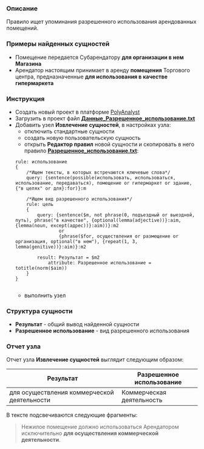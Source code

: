 ### Описание
Правило ищет упоминания разрешенного использования арендованных помещений.

### Примеры найденных сущностей
*  Помещение передается Субарендатору **для организации в нем Магазина**
* Арендатор настоящим принимает в аренду **помещения** Торгового центра, предназначенные **для использования в качестве гипермаркета**

### Инструкция
* Создать новый проект в платформе [PolyAnalyst](https://www.megaputer.ru/produkti/)
* Загрузить в проект файл [**Данные_Разрешенное_использование.txt**](Данные_Разрешенное_использование.txt)
* Добавить узел **Извлечение сущностей**, в настройках узла:
	 * отключить стандартные сущности
	 * создать новую пользовательскую сущность
	 * открыть **Редактор правил** новой сущности и скопировать в него правило [**Разрешенное_использование.txt**](Разрешенное_использование.txt):
	```
	rule: использование
	{
	    /*Ищем тексты, в которых встречаются ключевые слова*/
		query: {sentence(possible(использовать, использоваться, использование, передаваться), помещение or гипермаркет or здание, {"в целях" or для}:for)}:m      
		
		/*Ищем вид разрешенного использования*/
		rule: цель
		{
			query: {sentence($m, not phrase(0, подъездный or выездной, путь), phrase("в качестве", {optional(lemma(adjective))}:aim, {lemma(noun, except(адрес))}:aim))}:m2
					or
					{phrase($for, осуществления or размещение or организация, optional("в нем"), {repeat(1, 3, lemma(genitive))}:aim)}:m2
			
			result: Результат = $m2
				attribute: Разрешенное использование = totitle(norm($aim))
		}
	}


	```
	 * выполнить узел

### Структура сущности
* **Результат** - общий вывод найденной сущности
* **Разрешенное использование** - вид разрешенного использования

### Отчет узла
Отчет узла **Извлечение сущностей** выглядит следующим образом:

| Результат | Разрешенное использование | 
| ------ | ------ |
| для осуществления коммерческой деятельности |Коммерческая деятельность|

В тексте подсвечиваются следующие фрагменты:
> Нежилое помещение должно использоваться Арендатором исключительно **для осуществления коммерческой деятельности**.